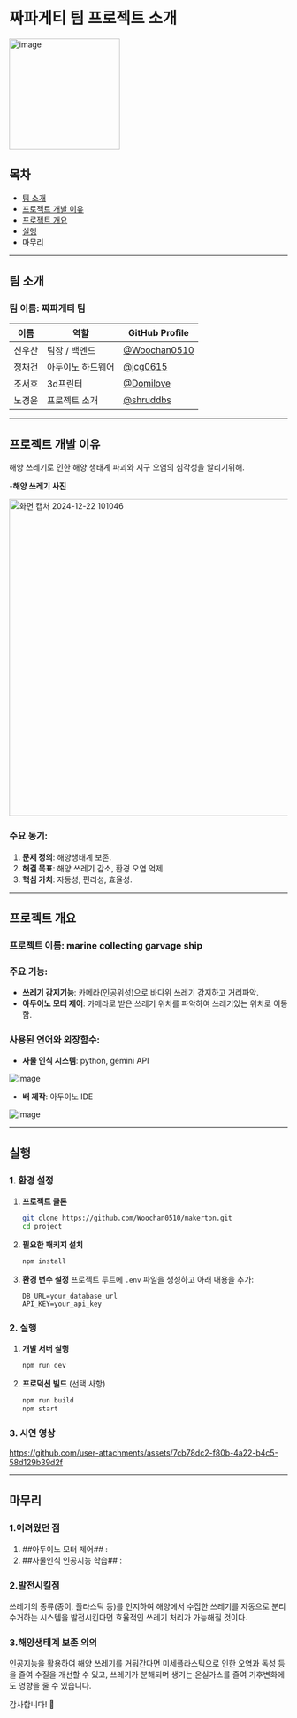 # 짜파게티 팀 프로젝트 소개
 
[<img width="200" alt="image" src="https://github.com/user-attachments/assets/142be60b-617a-417e-a2af-20b4b3b0d1e7" />](https://i.namu.wiki/i/nC4HhrjA1ittihqnFsaEN4rddpNYsNRZDKIY88OZS8W8ClFH5RVmYhIqGP5zpCUIKeWOYtPuOrRWJRG83OgYv4rF3RccKwvdr8WKt_GWC690J2N5-kQotfij2BJikMafnNtazrfdWnUlzda4Quk5kg.webp)


## 목차

- [팀 소개](#팀-소개)
- [프로젝트 개발 이유](#프로젝트-개발-이유)
- [프로젝트 개요](#프로젝트-개요)
- [실행](#실행)
- [마무리](#마무리)

---

## 팀 소개

### 팀 이름: 짜파게티 팀

| 이름          | 역할           | GitHub Profile                                   |
|---------------|----------------|-------------------------------------------------|
| 신우찬       | 팀장 / 백엔드  | [@Woochan0510](https://github.com/Woochan0510)   |
| 정채건       | 아두이노 하드웨어     | [@jcg0615](https://github.com/jcg0615) |
| 조서호       | 3d프린터       | [@Domilove](https://github.com/Domilove)     |
| 노경윤       | 프로젝트 소개  | [@shruddbs](https://github.com/shruddbs) |

---

## 프로젝트 개발 이유

해양 쓰레기로 인한 해양 생태계 파괴와 지구 오염의 심각성을 알리기위해. 

 -**해양 쓰레기 사진**
 
 <img width="572" alt="화면 캡처 2024-12-22 101046" src="https://github.com/user-attachments/assets/c0e954f4-02b6-40ba-9f42-8a17689fa178" />

### 주요 동기:
1. **문제 정의**: 해양생태계 보존.
2. **해결 목표**: 해양 쓰레기 감소, 환경 오염 억제.
3. **핵심 가치**: 자동성, 편리성, 효율성.

---

## 프로젝트 개요

### 프로젝트 이름: **marine collecting garvage ship**

### 주요 기능:
- **쓰레기 감지기능**: 카메라(인공위성)으로 바다위 쓰레기 감지하고 거리파악.
- **아두이노 모터 제어**: 카메라로 받은 쓰레기 위치를 파악하여 쓰레기있는 위치로 이동함.

### 사용된 언어와 외장함수:
- **사물 인식 시스템**: python, gemini API
  
![image](https://github.com/user-attachments/assets/0b5e61d1-c11d-4bcc-a779-59afe2cfa291)
- **배 제작**: 아두이노 IDE
  
![image](https://github.com/user-attachments/assets/67307f6b-e1fe-42b4-8864-7bd327ddc320)



---

## 실행

### 1. 환경 설정
1. **프로젝트 클론**
   ```bash
   git clone https://github.com/Woochan0510/makerton.git
   cd project
   ```

2. **필요한 패키지 설치**
   ```bash
   npm install
   ```

3. **환경 변수 설정**
   프로젝트 루트에 `.env` 파일을 생성하고 아래 내용을 추가:
   ```env
   DB_URL=your_database_url
   API_KEY=your_api_key
   ```

### 2. 실행

1. **개발 서버 실행**
   ```bash
   npm run dev
   ```

2. **프로덕션 빌드** (선택 사항)
   ```bash
   npm run build
   npm start
   ```

### 3. 시연 영상
   
 https://github.com/user-attachments/assets/7cb78dc2-f80b-4a22-b4c5-58d129b39d2f


---


## 마무리
### 1.어려웠던 점

1. ##아두이노 모터 제어## :
2. ##사물인식 인공지능 학습## :


### 2.발전시킬점

쓰레기의 종류(종이, 플라스틱 등)를 인지하여 해양에서 수집한 쓰레기를 자동으로 분리수거하는 시스템을 발전시킨다면 효율적인 쓰레기 처리가 가능해질 것이다.


### 3.해양생태계 보존 의의

 인공지능을 활용하여 해양 쓰레기를 거둬간다면 미세플라스틱으로 인한 오염과 독성 등을 줄여 수질을 개선할 수 있고, 쓰레기가 분해되며 생기는 온실가스를 줄여 기후변화에도 영향을 줄 수 있습니다.
 


감사합니다! 🙌
